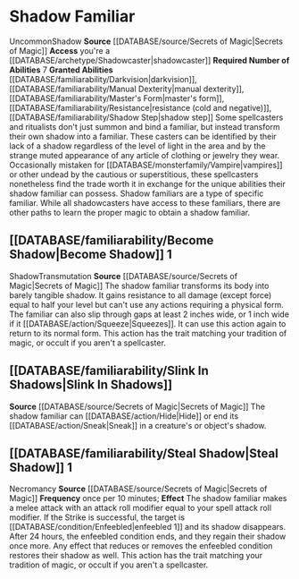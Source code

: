 ﻿---
id: '8'
name: Shadow Familiar
rus_type_level: null
source: '[[DATABASE/source/Secrets of Magic|Secrets of Magic]]'
trait: null

---
# Shadow Familiar

<span class="trait-uncommon item-trait">Uncommon</span><span class="item-trait">Shadow</span>
**Source** [[DATABASE/source/Secrets of Magic|Secrets of Magic]] 
**Access** you're a [[DATABASE/archetype/Shadowcaster|shadowcaster]]
**Required Number of Abilities** 7
**Granted Abilities** [[DATABASE/familiarability/Darkvision|darkvision]], [[DATABASE/familiarability/Manual Dexterity|manual dexterity]], [[DATABASE/familiarability/Master's Form|master's form]], [[DATABASE/familiarability/Resistance|resistance (cold and negative)]], [[DATABASE/familiarability/Shadow Step|shadow step]]
Some spellcasters and ritualists don't just summon and bind a familiar, but instead transform their own shadow into a familiar. These casters can be identified by their lack of a shadow regardless of the level of light in the area and by the strange muted appearance of any article of clothing or jewelry they wear. Occasionally mistaken for [[DATABASE/monsterfamily/Vampire|vampires]] or other undead by the cautious or superstitious, these spellcasters nonetheless find the trade worth it in exchange for the unique abilities their shadow familiar can possess.
 Shadow familiars are a type of specific familiar. While all shadowcasters have access to these familiars, there are other paths to learn the proper magic to obtain a shadow familiar.

## [[DATABASE/familiarability/Become Shadow|Become Shadow]] <span class="action-icon">1</span>

<span class="item-trait">Shadow</span><span class="item-trait">Transmutation</span>
**Source** [[DATABASE/source/Secrets of Magic|Secrets of Magic]] 
The shadow familiar transforms its body into barely tangible shadow. It gains resistance to all damage (except force) equal to half your level but can't use any actions requiring a physical form. The familiar can also slip through gaps at least 2 inches wide, or 1 inch wide if it [[DATABASE/action/Squeeze|Squeezes]]. It can use this action again to return to its normal form.
 This action has the trait matching your tradition of magic, or occult if you aren't a spellcaster.

## [[DATABASE/familiarability/Slink In Shadows|Slink In Shadows]]

**Source** [[DATABASE/source/Secrets of Magic|Secrets of Magic]] 
The shadow familiar can [[DATABASE/action/Hide|Hide]] or end its [[DATABASE/action/Sneak|Sneak]] in a creature's or object's shadow.

## [[DATABASE/familiarability/Steal Shadow|Steal Shadow]] <span class="action-icon">1</span>

<span class="item-trait">Necromancy</span>
**Source** [[DATABASE/source/Secrets of Magic|Secrets of Magic]] 
**Frequency** once per 10 minutes; **Effect** The shadow familiar makes a melee attack with an attack roll modifier equal to your spell attack roll modifier. If the Strike is successful, the target is [[DATABASE/condition/Enfeebled|enfeebled 1]] and its shadow disappears. After 24 hours, the enfeebled condition ends, and they regain their shadow once more. Any effect that reduces or removes the enfeebled condition restores their shadow as well.
 This action has the trait matching your tradition of magic, or occult if you aren't a spellcaster.